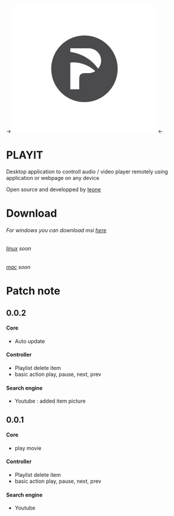 -> ![alt tag](https://raw.githubusercontent.com/leon3s/playIT/master/app/public/img/icon.png) <-
# PLAYIT 
Desktop application to controll audio / video player remotely using application or webpage on any device

Open source and developped by [leone](http://leone-dev.com/)

# Download
###### For windows you can download msi [here](http://leone-dev.com/playit)
###### [linux](http://leone-dev.com/playit) soon
###### [mac](http://leone-dev.com/playit) soon

# Patch note

## 0.0.2

#### Core

* Auto update

#### Controller

* Playlist delete item
* basic action play, pause, next, prev

#### Search engine

* Youtube : added item picture

## 0.0.1

#### Core

* play movie

#### Controller

* Playlist delete item
* basic action play, pause, next, prev

#### Search engine

* Youtube